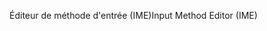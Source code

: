 <span data-ttu-id="7e8bb-101">Éditeur de méthode d'entrée (IME)</span><span class="sxs-lookup"><span data-stu-id="7e8bb-101">Input Method Editor (IME)</span></span>